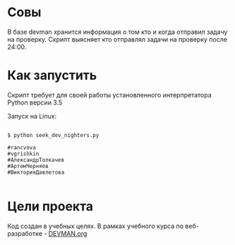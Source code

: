 # Совы

В базе devman хранится информация о том кто и когда отправил задачу на проверку.
Скрипт выясняет кто отправлял задачи на проверку после 24:00.

# Как запустить

Скрипт требует для своей работы установленного интерпретатора Python версии 3.5

Запуск на Linux:

```#!bash

$ python seek_dev_nighters.py

#rancvova
#vgrishkin
#АлександрТолкачев
#АртемЧерняев
#ВикторияДавлетова


```

# Цели проекта

Код создан в учебных целях. В рамках учебного курса по веб-разработке - [DEVMAN.org](https://devman.org)
